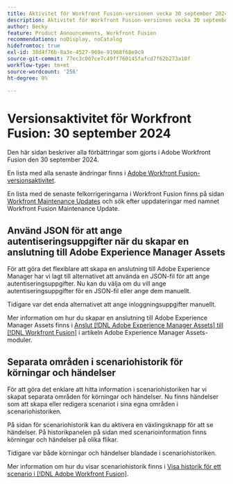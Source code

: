```yaml
---
title: Aktivitet för Workfront Fusion-versionen vecka 30 september 2024
description: Aktivitet för Workfront Fusion-versionen vecka 30 september 2024
author: Becky
feature: Product Announcements, Workfront Fusion
recommendations: noDisplay, noCatalog
hidefromtoc: true
exl-id: 38d4f76b-8a3e-4527-969e-91968f68e9c9
source-git-commit: 77ec3c007ce7c49ff760145fafcd7f62b273a18f
workflow-type: tm+mt
source-wordcount: '256'
ht-degree: 0%

---
```


# Versionsaktivitet för Workfront Fusion: 30 september 2024

Den här sidan beskriver alla förbättringar som gjorts i Adobe Workfront Fusion den 30 september 2024.

En lista med alla senaste ändringar finns i [Adobe Workfront Fusion-versionsaktivitet](/help/workfront-fusion/fusion-product-releases/fusion-release-activity.md).

En lista med de senaste felkorrigeringarna i Workfront Fusion finns på sidan [Workfront Maintenance Updates](https://experienceleague.adobe.com/docs/workfront-known-issues/releases/current-updates.html?lang=sv-SE) och sök efter uppdateringar med namnet Workfront Fusion Maintenance Update.

## Använd JSON för att ange autentiseringsuppgifter när du skapar en anslutning till Adobe Experience Manager Assets

För att göra det flexiblare att skapa en anslutning till Adobe Experience Manager har vi lagt till alternativet att använda en JSON-fil för att ange autentiseringsuppgifter. Nu kan du välja om du vill ange autentiseringsuppgifter för en JSON-fil eller ange dem manuellt.

Tidigare var det enda alternativet att ange inloggningsuppgifter manuellt.

Mer information om hur du skapar en anslutning till Adobe Experience Manager Assets finns i [Anslut [!DNL Adobe Experience Manager Assets] till [!DNL Workfront Fusion]](/help/workfront-fusion/references/apps-and-modules/adobe-connectors/aem-assets-modules.md#connect-adobe-experience-manager-assets-to-workfront-fusion) i artikeln Adobe Experience Manager Assets-moduler.

## Separata områden i scenariohistorik för körningar och händelser

För att göra det enklare att hitta information i scenariohistoriken har vi skapat separata områden för körningar och händelser. Nu finns händelser som att skapa eller redigera scenariot i sina egna områden i scenariohistoriken.

På sidan för scenariohistorik kan du aktivera en växlingsknapp för att se händelser. På historikpanelen på sidan med scenarioinformation finns körningar och händelser på olika flikar.

Tidigare var både körningar och händelser blandade i scenariohistoriken.

Mer information om hur du visar scenariohistorik finns i [Visa historik för ett scenario i [!DNL Adobe Workfront Fusion]](/help/workfront-fusion/manage-scenarios/view-scenario-execution-history.md).
